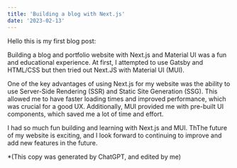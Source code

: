 ```yaml
---
title: 'Building a blog with Next.js'
date: '2023-02-13'
---
```


Hello this is my first blog post:

Building a blog and portfolio website with Next.js and Material UI was a fun and educational experience. At first, I attempted to use Gatsby and HTML/CSS but then tried out Next.JS with Material UI (MUI).

One of the key advantages of using Next.js for my website was the ability to use Server-Side Rendering (SSR) and Static Site Generation (SSG). This allowed me to have faster loading times and improved performance, which was crucial for a good UX. Additionally, MUI provided me with pre-built UI components, which saved me a lot of time and effort.

I had so much fun building and learning with Next.js and MUI. ThThe future of my website is exciting, and I look forward to continuing to improve and add new features in the future.

\*(This copy was generated by ChatGPT, and edited by me)
